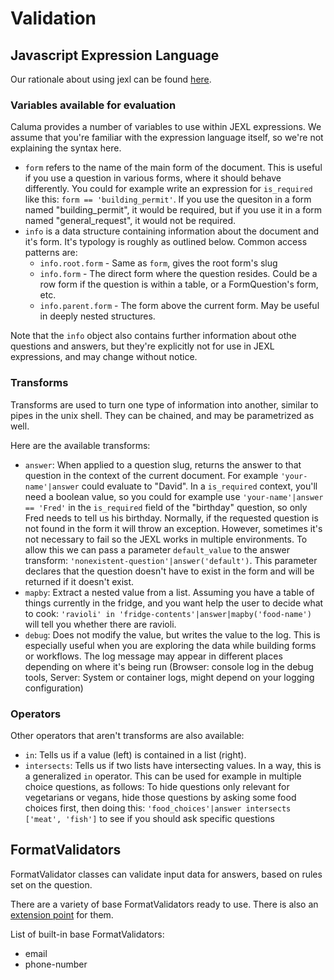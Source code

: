 # Validation

## Javascript Expression Language

Our rationale about using jexl can be found [here](jexl.md).

### Variables available for evaluation

Caluma provides a number of variables to use within JEXL expressions. We assume that you're familiar with the expression language itself, so we're not explaining the syntax here.

* `form` refers to the name of the main form of the document. This is useful if you use a question in various forms, where it should behave differently. You could for example write an expression for `is_required` like this: `form == 'building_permit'`. If you use the quesiton in a form named "building\_permit", it would be required, but if you use it in a form named "general\_request", it would not be required.
* `info` is a data structure containing information about the document and it's form. It's typology is roughly as outlined below. Common access patterns are:
  * `info.root.form` - Same as `form`, gives the root form's slug
  * `info.form` - The direct form where the question resides. Could be a row form if the question is within a table, or a FormQuestion's form, etc.
  * `info.parent.form` - The form above the current form. May be useful in deeply nested structures.

Note that the `info` object also contains further information about othe questions and answers, but they're explicitly not for use in JEXL expressions, and may change without notice.

### Transforms

Transforms are used to turn one type of information into another, similar to pipes in the unix shell. They can be chained, and may be parametrized as well.

Here are the available transforms:

* `answer`: When applied to a question slug, returns the answer to that question in the context of the current document. For example `'your-name'|answer` could evaluate to "David". In a `is_required` context, you'll need a boolean value, so you could for example use `'your-name'|answer == 'Fred'` in the `is_required` field of the "birthday" question, so only Fred needs to tell us his birthday. Normally, if the requested question is not found in the form it will throw an exception. However, sometimes it's not necessary to fail so the JEXL works in multiple environments. To allow this we can pass a parameter `default_value` to the answer transform: `'nonexistent-question'|answer('default')`. This parameter declares that the question doesn't have to exist in the form and will be returned if it doesn't exist.
* `mapby`: Extract a nested value from a list. Assuming you have a table of things currently in the fridge, and you want help the user to decide what to cook: `'ravioli' in 'fridge-contents'|answer|mapby('food-name')` will tell you whether there are ravioli.
* `debug`: Does not modify the value, but writes the value to the log. This is especially useful when you are exploring the data while building forms or workflows. The log message may appear in different places depending on where it's being run (Browser: console log in the debug tools, Server: System or container logs, might depend on your logging configuration)

### Operators

Other operators that aren't transforms are also available:

* `in`: Tells us if a value (left) is contained in a list (right).
* `intersects`: Tells us if two lists have intersecting values. In a way, this is a generalized `in` operator. This can be used for example in multiple choice questions, as follows: To hide questions only relevant for vegetarians or vegans, hide those questions by asking some food choices first, then doing this: `'food_choices'|answer intersects ['meat', 'fish']` to see if you should ask specific questions

## FormatValidators

FormatValidator classes can validate input data for answers, based on rules set on the question.

There are a variety of base FormatValidators ready to use. There is also an [extension point](extending.md#formatvalidator-classes) for them.

List of built-in base FormatValidators:

* email
* phone-number
